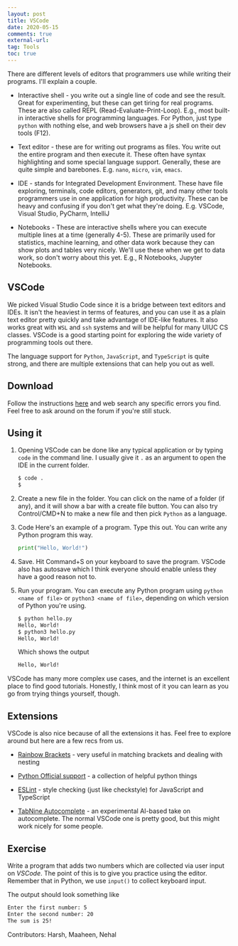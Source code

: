 ```yaml
---
layout: post
title: VSCode
date: 2020-05-15
comments: true
external-url:
tag: Tools
toc: true
---
```


<!-- markdownlint-disable MD004 MD009 MD014 MD024 MD040 -->

There are different levels of editors that programmers use while writing their programs. I'll explain a couple.

* Interactive shell - you write out a single line of code and see the result. Great for experimenting, but these can get tiring for real programs. These are also called REPL (Read-Evaluate-Print-Loop).
E.g., most built-in interactive shells for programming languages. For Python, just type `python` with nothing else, and web browsers have a js shell on their dev tools (F12).

* Text editor - these are for writing out programs as files. You write out
the entire program and then execute it. These often have syntax highlighting
and some special language support. Generally, these are quite simple and barebones.
E.g. `nano`, `micro`, `vim`, `emacs`.

* IDE - stands for Integrated Development Environment. These have file exploring, terminals, code editors, generators, git, and many other tools
programmers use in one application for high productivity. These can be heavy and confusing if you don't get what they're doing.
E.g. VSCode, Visual Studio, PyCharm, IntelliJ

* Notebooks - These are interactive shells where you can execute multiple lines at a time (generally 4-5). These are primarily used for statistics, machine learning, and other data work because they can show plots and tables very nicely. We'll use these when we get to data work, so don't worry about this yet.
E.g., R Notebooks, Jupyter Notebooks.

## VSCode

We picked Visual Studio Code since it is a bridge between text editors and IDEs. It isn't the heaviest in terms of features, and you can use it as a plain text editor pretty quickly and take advantage of IDE-like features. It also works great with `WSL` and `ssh` systems and will be helpful for many UIUC CS classes. VSCode is a good starting point for exploring the wide variety of programming tools out there.

The language support for `Python`, `JavaScript`, and `TypeScript` is quite strong, and there are multiple extensions that can help you out as well.

## Download

Follow the instructions [here](https://code.visualstudio.com/docs/setup/setup-overview) and web search any specific errors you find. Feel free to ask around on the forum if you're still stuck.

## Using it

1. Opening VSCode can be done like any typical application or by typing `code` in the command line.
   I usually give it `.` as an argument to open the IDE in the current folder.

   ```bash
   $ code . 
   $
   ```

2. Create a new file in the folder. You can click on the name of a folder (if any), and it will show a bar with a create file button. You can also try Control/CMD+N to make a new file and then pick `Python` as a language.

3. Code
   Here's an example of a program. Type this out. You can write any Python program this way.

   ```python
   print("Hello, World!")
   ```

4. Save. Hit Command+S on your keyboard to save the program. VSCode also has autosave which I think everyone should enable unless they have a good reason not to.

5. Run your program. You can execute any Python program using `python <name of file>` or `python3 <name of file>`, depending on which version of Python you're using.

   ```txt
   $ python hello.py
   Hello, World!
   $ python3 hello.py
   Hello, World!
   ```

   Which shows the output

   ```txt
   Hello, World!
   ```

VSCode has many more complex use cases, and the internet is an excellent place to find good tutorials. Honestly, I think most of it you can learn as you go from trying things yourself, though.

## Extensions

VSCode is also nice because of all the extensions it has. Feel free to explore around but here are a few recs from us.

* [Rainbow Brackets](https://marketplace.visualstudio.com/items?itemName=CoenraadS.bracket-pair-colorizer-2) - very useful in matching brackets and dealing with nesting

* [Python Official support](https://marketplace.visualstudio.com/items?itemName=ms-python.python) - a collection of helpful python things

* [ESLint](https://marketplace.visualstudio.com/items?itemName=dbaeumer.vscode-eslint) - style checking (just like checkstyle) for JavaScript and TypeScript

* [TabNine Autocomplete](https://marketplace.visualstudio.com/items?itemName=TabNine.tabnine-vscode) - an experimental AI-based take on autocomplete. The normal VSCode one is pretty good, but this might work nicely for some people.

## Exercise

Write a program that adds two numbers which are collected via user input on *VSCode*. The point of this
is to give you practice using the editor. Remember that in Python, we use `input()` to collect keyboard input.

The output should look something like

```txt
Enter the first number: 5
Enter the second number: 20
The sum is 25!
```


Contributors: Harsh, Maaheen, Nehal

